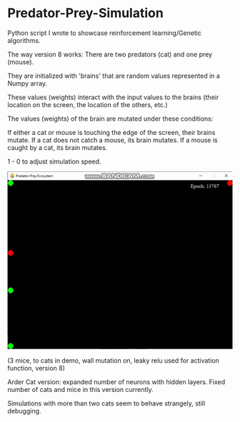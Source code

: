 # Predator-Prey-Simulation
Python script I wrote to showcase reinforcement learning/Genetic algorithms.

The way version 8 works:
There are two predators (cat) and one prey (mouse).

They are initialized with 'brains' that are random values represented in a Numpy array. 

These values (weights) interact with the input values to the brains (their location on the screen, the location of the others, etc.)

The values (weights) of the brain are mutated under these conditions:

If either a cat or mouse is touching the edge of the screen, their brains mutate.
If a cat does not catch a mouse, its brain mutates.
If a mouse is caught by a cat, its brain mutates.

1 - 0 to adjust simulation speed.

![](demo.gif)

(3 mice, to cats in demo, wall mutation on, leaky relu used for activation function, version 8)

Arder Cat version:
expanded number of neurons with hidden layers. Fixed number of cats and mice in this version currently. 

Simulations with more than two cats seem to behave strangely, still debugging. 





